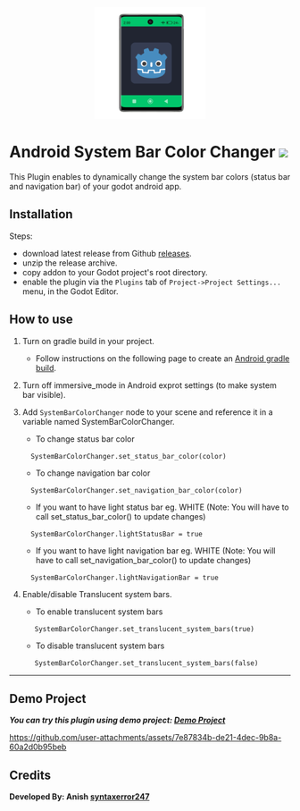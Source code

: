 <p align="center">
   <img width="200" src="plugin/demo/icon.png?raw=true" alt="plugin icon">
</p>

# Android System Bar Color Changer [![](https://img.shields.io/static/v1?label=Sponsor&message=%E2%9D%A4&logo=GitHub&color=%23fe8e86)](https://github.com/sponsors/syntaxerror247)

This Plugin enables to dynamically change the system bar colors (status bar and navigation bar) of your godot android app.

## Installation
Steps:
- download latest release from Github [releases](https://github.com/syntaxerror247/godot-android-system-bar-color-changer/releases).
- unzip the release archive.
- copy addon to your Godot project's root directory.
- enable the plugin via the `Plugins` tab of `Project->Project Settings...` menu, in the Godot Editor.

## How to use
1. Turn on gradle build in your project.
   - Follow instructions on the following page to create an [Android gradle build](https://docs.godotengine.org/en/stable/tutorials/export/android_gradle_build.html).

2. Turn off immersive_mode in Android exprot settings (to make system bar visible).

3. Add `SystemBarColorChanger` node to your scene and reference it in a variable named SystemBarColorChanger.
   - To change status bar color
   ```
     SystemBarColorChanger.set_status_bar_color(color)
   ```
   - To change navigation bar color
   ```
     SystemBarColorChanger.set_navigation_bar_color(color)
   ```
   - If you want to have light status bar eg. WHITE (Note: You will have to call set_status_bar_color() to update changes)
   ```
     SystemBarColorChanger.lightStatusBar = true
   ```
   - If you want to have light navigation bar eg. WHITE (Note: You will have to call set_navigation_bar_color() to update changes)
   ```
     SystemBarColorChanger.lightNavigationBar = true
   ```
4. Enable/disable Translucent system bars.
   - To enable translucent system bars
   ```
      SystemBarColorChanger.set_translucent_system_bars(true)
   ```
   - To disable translucent system bars
   ```
      SystemBarColorChanger.set_translucent_system_bars(false)
   ```

---
## Demo Project
***You can try this plugin using demo project: [Demo Project](plugin/demo)***

https://github.com/user-attachments/assets/7e87834b-de21-4dec-9b8a-60a2d0b95beb

## Credits
**Developed By: Anish [syntaxerror247](https://github.com/syntaxerror247)**
